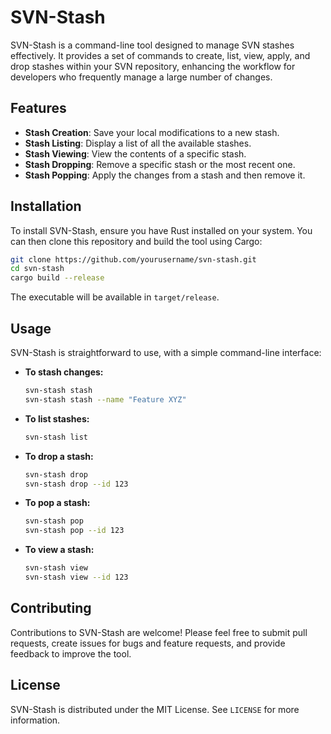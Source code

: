 # SVN-Stash

SVN-Stash is a command-line tool designed to manage SVN stashes effectively. It provides a set of commands to create, list, view, apply, and drop stashes within your SVN repository, enhancing the workflow for developers who frequently manage a large number of changes.

## Features

- **Stash Creation**: Save your local modifications to a new stash.
- **Stash Listing**: Display a list of all the available stashes.
- **Stash Viewing**: View the contents of a specific stash.
- **Stash Dropping**: Remove a specific stash or the most recent one.
- **Stash Popping**: Apply the changes from a stash and then remove it.

## Installation

To install SVN-Stash, ensure you have Rust installed on your system. You can then clone this repository and build the tool using Cargo:

```sh
git clone https://github.com/yourusername/svn-stash.git
cd svn-stash
cargo build --release
```

The executable will be available in `target/release`.

## Usage

SVN-Stash is straightforward to use, with a simple command-line interface:

- **To stash changes:**
  ```sh
  svn-stash stash
  svn-stash stash --name "Feature XYZ"
  ```
- **To list stashes:**
  ```sh
  svn-stash list
  ```
- **To drop a stash:**
  ```sh
  svn-stash drop
  svn-stash drop --id 123
  ```
- **To pop a stash:**
  ```sh
  svn-stash pop
  svn-stash pop --id 123
  ```
- **To view a stash:**
  ```sh
  svn-stash view
  svn-stash view --id 123
  ```

## Contributing

Contributions to SVN-Stash are welcome! Please feel free to submit pull requests, create issues for bugs and feature requests, and provide feedback to improve the tool.

## License

SVN-Stash is distributed under the MIT License. See `LICENSE` for more information.

